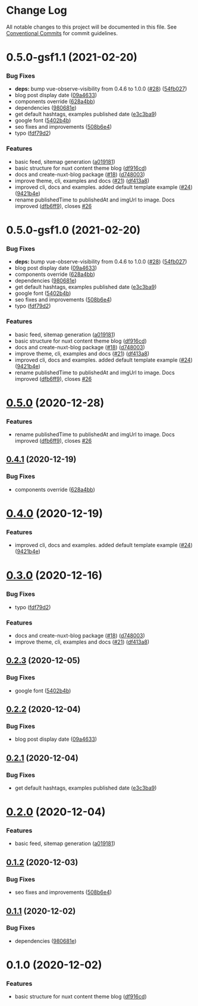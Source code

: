 # Change Log

All notable changes to this project will be documented in this file.
See [Conventional Commits](https://conventionalcommits.org) for commit guidelines.

# 0.5.0-gsf1.1 (2021-02-20)


### Bug Fixes

* **deps:** bump vue-observe-visibility from 0.4.6 to 1.0.0 ([#28](https://github.com/ArsalaBangash/nuxt-content-theme-blog/issues/28)) ([54fb027](https://github.com/ArsalaBangash/nuxt-content-theme-blog/commit/54fb02707736503b6789270c97c69af8d27d779a))
* blog post display date ([09a4633](https://github.com/ArsalaBangash/nuxt-content-theme-blog/commit/09a4633dbe9ee367bd698eab3ebf6dfce7455b9c))
* components override ([628a4bb](https://github.com/ArsalaBangash/nuxt-content-theme-blog/commit/628a4bb2da7e52b7facf1962814b939b48886177))
* dependencies ([980681e](https://github.com/ArsalaBangash/nuxt-content-theme-blog/commit/980681eb7c5489642ba3008d22f0efa0cf712f30))
* get default hashtags, examples published date ([e3c3ba9](https://github.com/ArsalaBangash/nuxt-content-theme-blog/commit/e3c3ba98ee4ffe760429ac7c19289868107e69cf))
* google font ([5402b4b](https://github.com/ArsalaBangash/nuxt-content-theme-blog/commit/5402b4b37d42345a9d809b80490291610815234b))
* seo fixes and improvements ([508b6e4](https://github.com/ArsalaBangash/nuxt-content-theme-blog/commit/508b6e46a49a5ae655991161325bef3ad9ea935d))
* typo ([fdf79d2](https://github.com/ArsalaBangash/nuxt-content-theme-blog/commit/fdf79d25021f342d52bf1d3e0ad4f578ca7bf1e6))


### Features

* basic feed, sitemap generation ([a019181](https://github.com/ArsalaBangash/nuxt-content-theme-blog/commit/a019181aae6e7b727a127db42bb1cfe19acff3d5))
* basic structure for nuxt content theme blog ([df916cd](https://github.com/ArsalaBangash/nuxt-content-theme-blog/commit/df916cde7cd5d404a64ae572b366f72daf22e873))
* docs and create-nuxt-blog package ([#18](https://github.com/ArsalaBangash/nuxt-content-theme-blog/issues/18)) ([d748003](https://github.com/ArsalaBangash/nuxt-content-theme-blog/commit/d748003236ace2e129349234aa3a80dee635ec38))
* improve theme, cli, examples and docs ([#21](https://github.com/ArsalaBangash/nuxt-content-theme-blog/issues/21)) ([df413a8](https://github.com/ArsalaBangash/nuxt-content-theme-blog/commit/df413a8d0b7c0e543202009e5252914f5aee03aa))
* improved cli, docs and examples. added default template example ([#24](https://github.com/ArsalaBangash/nuxt-content-theme-blog/issues/24)) ([9421b4e](https://github.com/ArsalaBangash/nuxt-content-theme-blog/commit/9421b4ed44ce802822f5dee6de2a2a6d83ec1f57))
* rename publishedTime to publishedAt and imgUrl to image. Docs improved ([dfb6ff9](https://github.com/ArsalaBangash/nuxt-content-theme-blog/commit/dfb6ff946ccbb03d6391d8b7cb52aa30cb169b4a)), closes [#26](https://github.com/ArsalaBangash/nuxt-content-theme-blog/issues/26)





# 0.5.0-gsf1.0 (2021-02-20)


### Bug Fixes

* **deps:** bump vue-observe-visibility from 0.4.6 to 1.0.0 ([#28](https://github.com/ArsalaBangash/nuxt-content-theme-blog/issues/28)) ([54fb027](https://github.com/ArsalaBangash/nuxt-content-theme-blog/commit/54fb02707736503b6789270c97c69af8d27d779a))
* blog post display date ([09a4633](https://github.com/ArsalaBangash/nuxt-content-theme-blog/commit/09a4633dbe9ee367bd698eab3ebf6dfce7455b9c))
* components override ([628a4bb](https://github.com/ArsalaBangash/nuxt-content-theme-blog/commit/628a4bb2da7e52b7facf1962814b939b48886177))
* dependencies ([980681e](https://github.com/ArsalaBangash/nuxt-content-theme-blog/commit/980681eb7c5489642ba3008d22f0efa0cf712f30))
* get default hashtags, examples published date ([e3c3ba9](https://github.com/ArsalaBangash/nuxt-content-theme-blog/commit/e3c3ba98ee4ffe760429ac7c19289868107e69cf))
* google font ([5402b4b](https://github.com/ArsalaBangash/nuxt-content-theme-blog/commit/5402b4b37d42345a9d809b80490291610815234b))
* seo fixes and improvements ([508b6e4](https://github.com/ArsalaBangash/nuxt-content-theme-blog/commit/508b6e46a49a5ae655991161325bef3ad9ea935d))
* typo ([fdf79d2](https://github.com/ArsalaBangash/nuxt-content-theme-blog/commit/fdf79d25021f342d52bf1d3e0ad4f578ca7bf1e6))


### Features

* basic feed, sitemap generation ([a019181](https://github.com/ArsalaBangash/nuxt-content-theme-blog/commit/a019181aae6e7b727a127db42bb1cfe19acff3d5))
* basic structure for nuxt content theme blog ([df916cd](https://github.com/ArsalaBangash/nuxt-content-theme-blog/commit/df916cde7cd5d404a64ae572b366f72daf22e873))
* docs and create-nuxt-blog package ([#18](https://github.com/ArsalaBangash/nuxt-content-theme-blog/issues/18)) ([d748003](https://github.com/ArsalaBangash/nuxt-content-theme-blog/commit/d748003236ace2e129349234aa3a80dee635ec38))
* improve theme, cli, examples and docs ([#21](https://github.com/ArsalaBangash/nuxt-content-theme-blog/issues/21)) ([df413a8](https://github.com/ArsalaBangash/nuxt-content-theme-blog/commit/df413a8d0b7c0e543202009e5252914f5aee03aa))
* improved cli, docs and examples. added default template example ([#24](https://github.com/ArsalaBangash/nuxt-content-theme-blog/issues/24)) ([9421b4e](https://github.com/ArsalaBangash/nuxt-content-theme-blog/commit/9421b4ed44ce802822f5dee6de2a2a6d83ec1f57))
* rename publishedTime to publishedAt and imgUrl to image. Docs improved ([dfb6ff9](https://github.com/ArsalaBangash/nuxt-content-theme-blog/commit/dfb6ff946ccbb03d6391d8b7cb52aa30cb169b4a)), closes [#26](https://github.com/ArsalaBangash/nuxt-content-theme-blog/issues/26)





# [0.5.0](https://github.com/jsilva-pt/nuxt-content-theme-blog/compare/@jsilva-pt/nuxt-content-theme-blog@0.4.1...@jsilva-pt/nuxt-content-theme-blog@0.5.0) (2020-12-28)


### Features

* rename publishedTime to publishedAt and imgUrl to image. Docs improved ([dfb6ff9](https://github.com/jsilva-pt/nuxt-content-theme-blog/commit/dfb6ff946ccbb03d6391d8b7cb52aa30cb169b4a)), closes [#26](https://github.com/jsilva-pt/nuxt-content-theme-blog/issues/26)





## [0.4.1](https://github.com/jsilva-pt/nuxt-content-theme-blog/compare/@jsilva-pt/nuxt-content-theme-blog@0.4.0...@jsilva-pt/nuxt-content-theme-blog@0.4.1) (2020-12-19)


### Bug Fixes

* components override ([628a4bb](https://github.com/jsilva-pt/nuxt-content-theme-blog/commit/628a4bb2da7e52b7facf1962814b939b48886177))





# [0.4.0](https://github.com/jsilva-pt/nuxt-content-theme-blog/compare/@jsilva-pt/nuxt-content-theme-blog@0.3.0...@jsilva-pt/nuxt-content-theme-blog@0.4.0) (2020-12-19)


### Features

* improved cli, docs and examples. added default template example ([#24](https://github.com/jsilva-pt/nuxt-content-theme-blog/issues/24)) ([9421b4e](https://github.com/jsilva-pt/nuxt-content-theme-blog/commit/9421b4ed44ce802822f5dee6de2a2a6d83ec1f57))





# [0.3.0](https://github.com/jsilva-pt/nuxt-content-theme-blog/compare/@jsilva-pt/nuxt-content-theme-blog@0.2.3...@jsilva-pt/nuxt-content-theme-blog@0.3.0) (2020-12-16)


### Bug Fixes

* typo ([fdf79d2](https://github.com/jsilva-pt/nuxt-content-theme-blog/commit/fdf79d25021f342d52bf1d3e0ad4f578ca7bf1e6))


### Features

* docs and create-nuxt-blog package ([#18](https://github.com/jsilva-pt/nuxt-content-theme-blog/issues/18)) ([d748003](https://github.com/jsilva-pt/nuxt-content-theme-blog/commit/d748003236ace2e129349234aa3a80dee635ec38))
* improve theme, cli, examples and docs ([#21](https://github.com/jsilva-pt/nuxt-content-theme-blog/issues/21)) ([df413a8](https://github.com/jsilva-pt/nuxt-content-theme-blog/commit/df413a8d0b7c0e543202009e5252914f5aee03aa))





## [0.2.3](https://github.com/jsilva-pt/nuxt-content-theme-blog/compare/@jsilva-pt/nuxt-content-theme-blog@0.2.2...@jsilva-pt/nuxt-content-theme-blog@0.2.3) (2020-12-05)


### Bug Fixes

* google font ([5402b4b](https://github.com/jsilva-pt/nuxt-content-theme-blog/commit/5402b4b37d42345a9d809b80490291610815234b))





## [0.2.2](https://github.com/jsilva-pt/nuxt-content-theme-blog/compare/@jsilva-pt/nuxt-content-theme-blog@0.2.1...@jsilva-pt/nuxt-content-theme-blog@0.2.2) (2020-12-04)


### Bug Fixes

* blog post display date ([09a4633](https://github.com/jsilva-pt/nuxt-content-theme-blog/commit/09a4633dbe9ee367bd698eab3ebf6dfce7455b9c))





## [0.2.1](https://github.com/jsilva-pt/nuxt-content-theme-blog/compare/@jsilva-pt/nuxt-content-theme-blog@0.2.0...@jsilva-pt/nuxt-content-theme-blog@0.2.1) (2020-12-04)


### Bug Fixes

* get default hashtags, examples published date ([e3c3ba9](https://github.com/jsilva-pt/nuxt-content-theme-blog/commit/e3c3ba98ee4ffe760429ac7c19289868107e69cf))





# [0.2.0](https://github.com/jsilva-pt/nuxt-content-theme-blog/compare/@jsilva-pt/nuxt-content-theme-blog@0.1.2...@jsilva-pt/nuxt-content-theme-blog@0.2.0) (2020-12-04)


### Features

* basic feed, sitemap generation ([a019181](https://github.com/jsilva-pt/nuxt-content-theme-blog/commit/a019181aae6e7b727a127db42bb1cfe19acff3d5))





## [0.1.2](https://github.com/jsilva-pt/nuxt-content-theme-blog/compare/@jsilva-pt/nuxt-content-theme-blog@0.1.1...@jsilva-pt/nuxt-content-theme-blog@0.1.2) (2020-12-03)


### Bug Fixes

* seo fixes and improvements ([508b6e4](https://github.com/jsilva-pt/nuxt-content-theme-blog/commit/508b6e46a49a5ae655991161325bef3ad9ea935d))





## [0.1.1](https://github.com/jsilva-pt/nuxt-content-theme-blog/compare/@jsilva-pt/nuxt-content-theme-blog@0.1.0...@jsilva-pt/nuxt-content-theme-blog@0.1.1) (2020-12-02)


### Bug Fixes

* dependencies ([980681e](https://github.com/jsilva-pt/nuxt-content-theme-blog/commit/980681eb7c5489642ba3008d22f0efa0cf712f30))





# 0.1.0 (2020-12-02)


### Features

* basic structure for nuxt content theme blog ([df916cd](https://github.com/jsilva-pt/nuxt-content-theme-blog/commit/df916cde7cd5d404a64ae572b366f72daf22e873))
